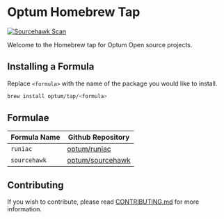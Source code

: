 # Optum Homebrew Tap

[![Sourcehawk Scan](https://github.com/optum/homebrew-tap/workflows/Sourcehawk%20Scan/badge.svg)](https://github.com/optum/homebrew-tap/actions) 

Welcome to the Homebrew tap for Optum Open source projects.


## Installing a Formula

Replace `<formula>` with the name of the package you would like to install.

```sh
brew install optum/tap/<formula>
```


## Formulae

| Formula Name | Github Repository |
| ------------ | ----------------- |
| `runiac`     | [optum/runiac](https://github.com/optum/runiac) |
| `sourcehawk` | [optum/sourcehawk](https://github.com/optum/sourcehawk) |


## Contributing
If you wish to contribute, please read [CONTRIBUTING.md](CONTRIBUTING.md) for more information.
